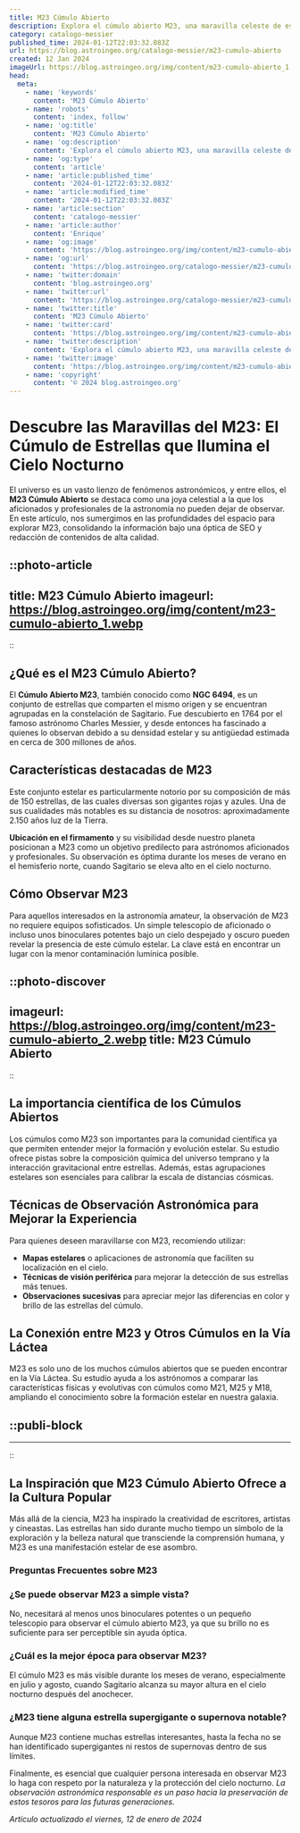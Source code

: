 ```yaml
---
title: M23 Cúmulo Abierto
description: Explora el cúmulo abierto M23, una maravilla celeste de estrellas jóvenes en la constelación de Sagitario. Conoce sus secretos astronómicos aquí.
category: catalogo-messier
published_time: 2024-01-12T22:03:32.083Z
url: https://blog.astroingeo.org/catalogo-messier/m23-cumulo-abierto
created: 12 Jan 2024
imageUrl: https://blog.astroingeo.org/img/content/m23-cumulo-abierto_1.webp
head:
  meta:
    - name: 'keywords'
      content: 'M23 Cúmulo Abierto'
    - name: 'robots'
      content: 'index, follow'
    - name: 'og:title'
      content: 'M23 Cúmulo Abierto'
    - name: 'og:description'
      content: 'Explora el cúmulo abierto M23, una maravilla celeste de estrellas jóvenes en la constelación de Sagitario. Conoce sus secretos astronómicos aquí.'
    - name: 'og:type'
      content: 'article'
    - name: 'article:published_time'
      content: '2024-01-12T22:03:32.083Z'
    - name: 'article:modified_time'
      content: '2024-01-12T22:03:32.083Z'
    - name: 'article:section'
      content: 'catalogo-messier'
    - name: 'article:author'
      content: 'Enrique'
    - name: 'og:image'
      content: 'https://blog.astroingeo.org/img/content/m23-cumulo-abierto_1.webp'
    - name: 'og:url'
      content: 'https://blog.astroingeo.org/catalogo-messier/m23-cumulo-abierto'
    - name: 'twitter:domain'
      content: 'blog.astroingeo.org'
    - name: 'twitter:url'
      content: 'https://blog.astroingeo.org/catalogo-messier/m23-cumulo-abierto'
    - name: 'twitter:title'
      content: 'M23 Cúmulo Abierto'
    - name: 'twitter:card'
      content: 'https://blog.astroingeo.org/img/content/m23-cumulo-abierto_1.webp'
    - name: 'twitter:description'
      content: 'Explora el cúmulo abierto M23, una maravilla celeste de estrellas jóvenes en la constelación de Sagitario. Conoce sus secretos astronómicos aquí.'
    - name: 'twitter:image'
      content: 'https://blog.astroingeo.org/img/content/m23-cumulo-abierto_1.webp'
    - name: 'copyright'
      content: '© 2024 blog.astroingeo.org'
---
```

# Descubre las Maravillas del M23: El Cúmulo de Estrellas que Ilumina el Cielo Nocturno

El universo es un vasto lienzo de fenómenos astronómicos, y entre ellos, el **M23 Cúmulo Abierto** se destaca como una joya celestial a la que los aficionados y profesionales de la astronomía no pueden dejar de observar. En este artículo, nos sumergimos en las profundidades del espacio para explorar M23, consolidando la información bajo una óptica de SEO y redacción de contenidos de alta calidad.


::photo-article
---
title: M23 Cúmulo Abierto
imageurl: https://blog.astroingeo.org/img/content/m23-cumulo-abierto_1.webp
---
::


## ¿Qué es el M23 Cúmulo Abierto?

El **Cúmulo Abierto M23**, también conocido como **NGC 6494**, es un conjunto de estrellas que comparten el mismo origen y se encuentran agrupadas en la constelación de Sagitario. Fue descubierto en 1764 por el famoso astrónomo Charles Messier, y desde entonces ha fascinado a quienes lo observan debido a su densidad estelar y su antigüedad estimada en cerca de 300 millones de años.

## Características destacadas de M23

Este conjunto estelar es particularmente notorio por su composición de más de 150 estrellas, de las cuales diversas son gigantes rojas y azules. Una de sus cualidades más notables es su distancia de nosotros: aproximadamente 2.150 años luz de la Tierra.

**Ubicación en el firmamento** y su visibilidad desde nuestro planeta posicionan a M23 como un objetivo predilecto para astrónomos aficionados y profesionales. Su observación es óptima durante los meses de verano en el hemisferio norte, cuando Sagitario se eleva alto en el cielo nocturno.

## Cómo Observar M23

Para aquellos interesados en la astronomía amateur, la observación de M23 no requiere equipos sofisticados. Un simple telescopio de aficionado o incluso unos binoculares potentes bajo un cielo despejado y oscuro pueden revelar la presencia de este cúmulo estelar. La clave está en encontrar un lugar con la menor contaminación lumínica posible.


::photo-discover
---
imageurl: https://blog.astroingeo.org/img/content/m23-cumulo-abierto_2.webp
title: M23 Cúmulo Abierto
---
::


## La importancia científica de los Cúmulos Abiertos

Los cúmulos como M23 son importantes para la comunidad científica ya que permiten entender mejor la formación y evolución estelar. Su estudio ofrece pistas sobre la composición química del universo temprano y la interacción gravitacional entre estrellas. Además, estas agrupaciones estelares son esenciales para calibrar la escala de distancias cósmicas.

## Técnicas de Observación Astronómica para Mejorar la Experiencia

Para quienes deseen maravillarse con M23, recomiendo utilizar:

- **Mapas estelares** o aplicaciones de astronomía que faciliten su localización en el cielo.
- **Técnicas de visión periférica** para mejorar la detección de sus estrellas más tenues.
- **Observaciones sucesivas** para apreciar mejor las diferencias en color y brillo de las estrellas del cúmulo.

## La Conexión entre M23 y Otros Cúmulos en la Vía Láctea

M23 es solo uno de los muchos cúmulos abiertos que se pueden encontrar en la Vía Láctea. Su estudio ayuda a los astrónomos a comparar las características físicas y evolutivas con cúmulos como M21, M25 y M18, ampliando el conocimiento sobre la formación estelar en nuestra galaxia.


  ::publi-block
  ---
  ---
  ::
  
  
## La Inspiración que M23 Cúmulo Abierto Ofrece a la Cultura Popular

Más allá de la ciencia, M23 ha inspirado la creatividad de escritores, artistas y cineastas. Las estrellas han sido durante mucho tiempo un símbolo de la exploración y la belleza natural que transciende la comprensión humana, y M23 es una manifestación estelar de ese asombro.

### Preguntas Frecuentes sobre M23

### ¿Se puede observar M23 a simple vista?
No, necesitará al menos unos binoculares potentes o un pequeño telescopio para observar el cúmulo abierto M23, ya que su brillo no es suficiente para ser perceptible sin ayuda óptica.

### ¿Cuál es la mejor época para observar M23?
El cúmulo M23 es más visible durante los meses de verano, especialmente en julio y agosto, cuando Sagitario alcanza su mayor altura en el cielo nocturno después del anochecer.

### ¿M23 tiene alguna estrella supergigante o supernova notable?
Aunque M23 contiene muchas estrellas interesantes, hasta la fecha no se han identificado supergigantes ni restos de supernovas dentro de sus límites.

Finalmente, es esencial que cualquier persona interesada en observar M23 lo haga con respeto por la naturaleza y la protección del cielo nocturno. *La observación astronómica responsable es un paso hacia la preservación de estos tesoros para las futuras generaciones.*

_Artículo actualizado el viernes, 12 de enero de 2024_